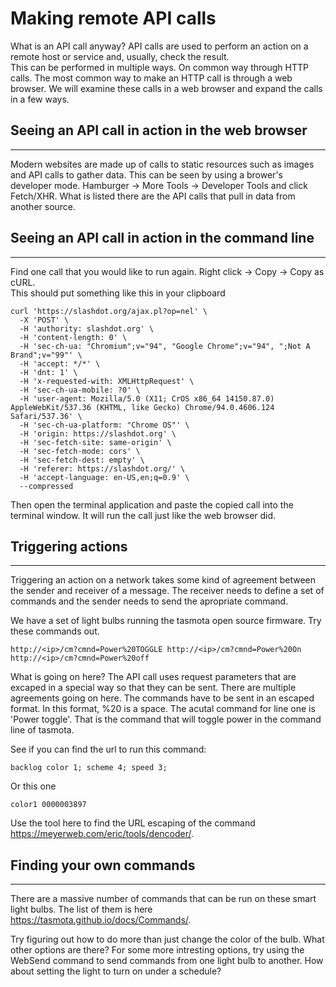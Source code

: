 # Making remote API calls

What is an API call anyway?  API calls are used to perform an action on a remote host or service and, usually, check the result.  
This can be performed in multiple ways.  On common way through HTTP calls.  The most common way to make an HTTP call is through a web browser.  We will examine these calls in a web browser and expand the calls in a few ways. 

## Seeing an API call in action in the web browser
---
Modern websites are made up of calls to static resources such as images and API calls to gather data.  This can be seen by using a brower's developer mode. Hamburger -> More Tools -> Developer Tools and click Fetch/XHR.  What is listed there are the API calls that pull in data from another source.

## Seeing an API call in action in the command line
---
Find one call that you would like to run again.  Right click -> Copy -> Copy as cURL.  
This should put something like this in your clipboard

    curl 'https://slashdot.org/ajax.pl?op=nel' \
      -X 'POST' \
      -H 'authority: slashdot.org' \
      -H 'content-length: 0' \
      -H 'sec-ch-ua: "Chromium";v="94", "Google Chrome";v="94", ";Not A Brand";v="99"' \
      -H 'accept: */*' \
      -H 'dnt: 1' \
      -H 'x-requested-with: XMLHttpRequest' \
      -H 'sec-ch-ua-mobile: ?0' \
      -H 'user-agent: Mozilla/5.0 (X11; CrOS x86_64 14150.87.0) AppleWebKit/537.36 (KHTML, like Gecko) Chrome/94.0.4606.124 Safari/537.36' \
      -H 'sec-ch-ua-platform: "Chrome OS"' \
      -H 'origin: https://slashdot.org' \
      -H 'sec-fetch-site: same-origin' \
      -H 'sec-fetch-mode: cors' \
      -H 'sec-fetch-dest: empty' \
      -H 'referer: https://slashdot.org/' \
      -H 'accept-language: en-US,en;q=0.9' \
      --compressed

Then open the terminal application and paste the copied call into the terminal window.  It will run the call just like the web browser did.

## Triggering actions
---

Triggering an action on a network takes some kind of agreement between the sender and receiver of a message.  The receiver needs to define a set of commands and the sender needs to send the apropriate command.

We have a set of light bulbs running the tasmota open source firmware.  Try these commands out.

`http://<ip>/cm?cmnd=Power%20TOGGLE
http://<ip>/cm?cmnd=Power%20On
http://<ip>/cm?cmnd=Power%20off
`

What is going on here?  The API call uses request parameters that are excaped in a special way so that they can be sent.  There are multiple agreements going on here.  The commands have to be sent in an escaped format.  In this format,  %20 is a space.  The acutal command for line one is 'Power toggle'.  That is the command that will toggle power in the command line of tasmota.

See if you can find the url to run this command:

    backlog color 1; scheme 4; speed 3;

Or this one

    color1 0000003897

Use the tool here to find the URL escaping of the command https://meyerweb.com/eric/tools/dencoder/.


## Finding your own commands
---

There are a massive number of commands that can be run on these smart light bulbs.  The list of them is here https://tasmota.github.io/docs/Commands/.

Try figuring out how to do more than just change the color of the bulb.  What other options are there?  For some more intresting options, try using the WebSend command to send commands from one light bulb to another.  How about setting the light to turn on under a schedule?